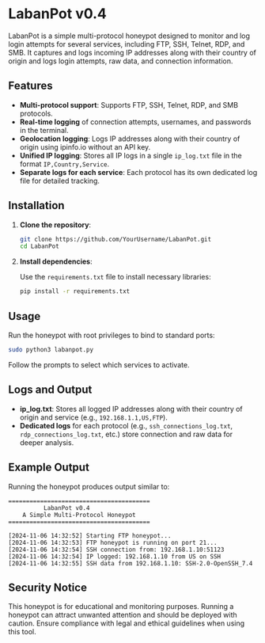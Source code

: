 
# LabanPot v0.4

LabanPot is a simple multi-protocol honeypot designed to monitor and log login attempts for several services, including FTP, SSH, Telnet, RDP, and SMB. It captures and logs incoming IP addresses along with their country of origin and logs login attempts, raw data, and connection information.

## Features

- **Multi-protocol support**: Supports FTP, SSH, Telnet, RDP, and SMB protocols.
- **Real-time logging** of connection attempts, usernames, and passwords in the terminal.
- **Geolocation logging**: Logs IP addresses along with their country of origin using ipinfo.io without an API key.
- **Unified IP logging**: Stores all IP logs in a single `ip_log.txt` file in the format `IP,Country,Service`.
- **Separate logs for each service**: Each protocol has its own dedicated log file for detailed tracking.

## Installation

1. **Clone the repository**:

   ```bash
   git clone https://github.com/YourUsername/LabanPot.git
   cd LabanPot
   ```

2. **Install dependencies**:

   Use the `requirements.txt` file to install necessary libraries:

   ```bash
   pip install -r requirements.txt
   ```

## Usage

Run the honeypot with root privileges to bind to standard ports:

```bash
sudo python3 labanpot.py
```

Follow the prompts to select which services to activate.

## Logs and Output

- **ip_log.txt**: Stores all logged IP addresses along with their country of origin and service (e.g., `192.168.1.1,US,FTP`).
- **Dedicated logs** for each protocol (e.g., `ssh_connections_log.txt`, `rdp_connections_log.txt`, etc.) store connection and raw data for deeper analysis.

## Example Output

Running the honeypot produces output similar to:

```
========================================
          LabanPot v0.4
    A Simple Multi-Protocol Honeypot
========================================

[2024-11-06 14:32:52] Starting FTP honeypot...
[2024-11-06 14:32:53] FTP honeypot is running on port 21...
[2024-11-06 14:32:54] SSH connection from: 192.168.1.10:51123
[2024-11-06 14:32:54] IP logged: 192.168.1.10 from US on SSH
[2024-11-06 14:32:55] SSH data from 192.168.1.10: SSH-2.0-OpenSSH_7.4
```

## Security Notice

This honeypot is for educational and monitoring purposes. Running a honeypot can attract unwanted attention and should be deployed with caution. Ensure compliance with legal and ethical guidelines when using this tool.

